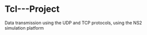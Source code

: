 # Tcl---Project
Data transmission using the UDP and TCP protocols, using the NS2 simulation platform

